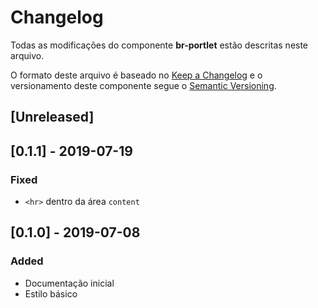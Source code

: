 # Changelog
Todas as modificações do componente **br-portlet** estão descritas neste arquivo.

O formato deste arquivo é baseado no [Keep a Changelog](https://keepachangelog.com/en/1.0.0/) e o versionamento deste componente segue o [Semantic Versioning](https://semver.org/spec/v2.0.0.html).

## [Unreleased]

## [0.1.1] - 2019-07-19
### Fixed
- `<hr>` dentro da área `content`

## [0.1.0] - 2019-07-08
### Added
- Documentação inicial
- Estilo básico
